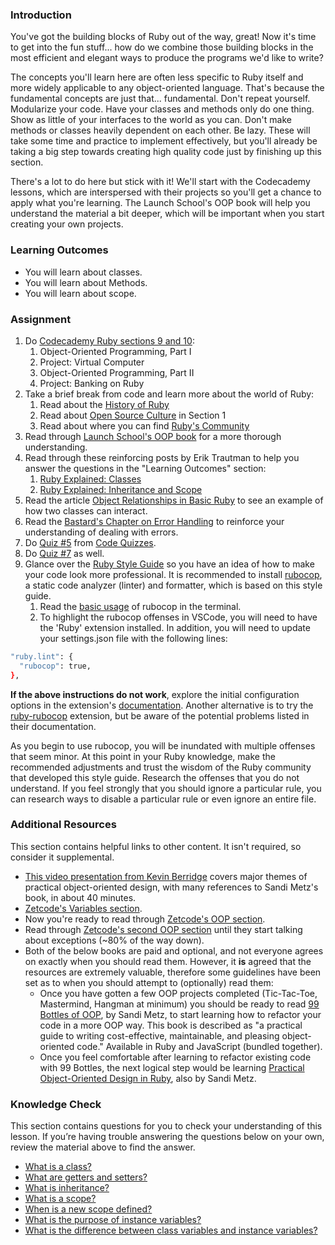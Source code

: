 ### Introduction

You've got the building blocks of Ruby out of the way, great! Now it's time to get into the fun stuff... how do we combine those building blocks in the most efficient and elegant ways to produce the programs we'd like to write?

The concepts you'll learn here are often less specific to Ruby itself and more widely applicable to any object-oriented language.  That's because the fundamental concepts are just that... fundamental.  Don't repeat yourself.  Modularize your code.  Have your classes and methods only do one thing.  Show as little of your interfaces to the world as you can.  Don't make methods or classes heavily dependent on each other.  Be lazy.  These will take some time and practice to implement effectively, but you'll already be taking a big step towards creating high quality code just by finishing up this section.

There's a lot to do here but stick with it!  We'll start with the Codecademy lessons, which are interspersed with their projects so you'll get a chance to apply what you're learning.  The Launch School's OOP book will help you understand the material a bit deeper, which will be important when you start creating your own projects.


### Learning Outcomes

- You will learn about classes.
- You will learn about Methods.
- You will learn about scope.

### Assignment

<div class="lesson-content__panel" markdown="1">

  1. Do [Codecademy Ruby sections 9 and 10](https://www.codecademy.com/learn/learn-ruby):
      1. Object-Oriented Programming, Part I
      2. Project: Virtual Computer
      3. Object-Oriented Programming, Part II
      4. Project: Banking on Ruby
  2. Take a brief break from code and learn more about the world of Ruby:
      1. Read about the [History of Ruby](https://www.sitepoint.com/history-ruby/)
      2. Read about [Open Source Culture](https://opensource.guide/how-to-contribute/#why-contribute-to-open-source) in Section 1
      3. Read about where you can find [Ruby's Community](https://www.ruby-lang.org/en/community/)
  3. Read through [Launch School's OOP book](https://launchschool.com/books/oo_ruby/read/introduction) for a more thorough understanding.
  4. Read through these reinforcing posts by Erik Trautman to help you answer the questions in the "Learning Outcomes" section:
      1. [Ruby Explained: Classes](http://www.eriktrautman.com/posts/ruby-explained-classes)
      2. [Ruby Explained: Inheritance and Scope](http://www.eriktrautman.com/posts/ruby-explained-inheritance-and-scope)
  5. Read the article [Object Relationships in Basic Ruby](https://medium.com/@marcellamaki/object-relationships-in-basic-ruby-1af5773fff48) to see an example of how two classes can interact.
  6. Read the [Bastard's Chapter on Error Handling](http://ruby.bastardsbook.com/chapters/exception-handling/) to reinforce your understanding of dealing with errors.
  7. Do [Quiz #5](http://www.codequizzes.com/ruby/beginner/intro-object-oriented-programming) from [Code Quizzes](http://www.codequizzes.com).
  8. Do [Quiz #7](http://www.codequizzes.com/ruby/beginner/modules-classes-inheritance) as well.
  9. Glance over the [Ruby Style Guide](https://github.com/bbatsov/ruby-style-guide) so you have an idea of how to make your code look more professional. It is recommended to install [rubocop](https://docs.rubocop.org/rubocop/installation.html), a static code analyzer (linter) and formatter, which is based on this style guide. 
      1. Read the [basic usage](https://docs.rubocop.org/rubocop/usage/basic_usage.html) of rubocop in the terminal. 
      2. To highlight the rubocop offenses in VSCode, you will need to have the 'Ruby' extension installed. In addition, you will need to update your settings.json file with the following lines:


~~~bash
"ruby.lint": {
  "rubocop": true,
},
~~~

**If the above instructions do not work**, explore the initial configuration options in the extension's [documentation](https://marketplace.visualstudio.com/items?itemName=rebornix.Ruby). Another alternative is to try the [ruby-rubocop](https://marketplace.visualstudio.com/items?itemName=misogi.ruby-rubocop) extension, but be aware of the potential problems listed in their documentation.

As you begin to use rubocop, you will be inundated with multiple offenses that seem minor. At this point in your Ruby knowledge, make the recommended adjustments and trust the wisdom of the Ruby community that developed this style guide. Research the offenses that you do not understand. If you feel strongly that you should ignore a particular rule, you can research ways to disable a particular rule or even ignore an entire file.

</div>

### Additional Resources
This section contains helpful links to other content. It isn't required, so consider it supplemental.

* [This video presentation from Kevin Berridge](http://vimeo.com/91672848) covers major themes of practical object-oriented design, with many references to Sandi Metz's book, in about 40 minutes.
* [Zetcode's Variables section](http://zetcode.com/lang/rubytutorial/variables/).
* Now you're ready to read through [Zetcode's OOP section](http://zetcode.com/lang/rubytutorial/oop/).
* Read through [Zetcode's second OOP section](http://zetcode.com/lang/rubytutorial/oop2/) until they start talking about exceptions (~80% of the way down).
* Both of the below books are paid and optional, and not everyone agrees on exactly when you should read them. However, it **is** agreed that the resources are extremely valuable, therefore some guidelines have been set as to when you should attempt to (optionally) read them:
  * Once you have gotten a few OOP projects completed (Tic-Tac-Toe, Mastermind, Hangman at minimum) you should be ready to read [99 Bottles of OOP](https://sandimetz.com/99bottles), by Sandi Metz, to start learning how to refactor your code in a more OOP way. This book is described as "a practical guide to writing cost-effective, maintainable, and pleasing object-oriented code." Available in Ruby and JavaScript (bundled together).
  * Once you feel comfortable after learning to refactor existing code with 99 Bottles, the next logical step would be learning [Practical Object-Oriented Design in Ruby](https://www.poodr.com/), also by Sandi Metz.

### Knowledge Check

This section contains questions for you to check your understanding of this lesson. If you’re having trouble answering the questions below on your own, review the material above to find the answer.

- <a class="knowledge-check-link" href="https://launchschool.com/books/oo_ruby/read/the_object_model#classesdefineobjects">What is a class?</a>
- <a class="knowledge-check-link" href="https://www.eriktrautman.com/posts/ruby-explained-classes">What are getters and setters?</a>
- <a class="knowledge-check-link" href="https://www.eriktrautman.com/posts/ruby-explained-classes">What is inheritance?</a>
- <a class="knowledge-check-link" href="https://www.eriktrautman.com/posts/ruby-explained-inheritance-and-scope">What is a scope?</a>
- <a class="knowledge-check-link" href="https://www.eriktrautman.com/posts/ruby-explained-inheritance-and-scope">When is a new scope defined?</a>
- <a class="knowledge-check-link" href="https://launchschool.com/books/oo_ruby/read/classes_and_objects_part1#instancevariables">What is the purpose of instance variables?</a>
- <a class="knowledge-check-link" href="https://www.eriktrautman.com/posts/ruby-explained-classes">What is the difference between class variables and instance variables?</a>
